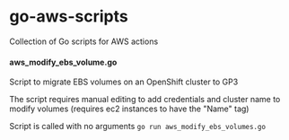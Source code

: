 # go-aws-scripts
Collection of Go scripts for AWS actions

#### aws_modify_ebs_volume.go
Script to migrate EBS volumes on an OpenShift cluster to GP3

The script requires manual editing to add credentials and cluster name to modify volumes (requires ec2 instances to have the "Name" tag)

Script is called with no arguments `go run aws_modify_ebs_volumes.go`
